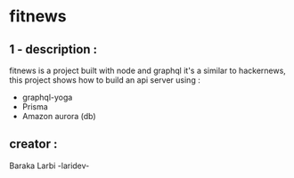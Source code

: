 # fitnews
## 1 - description :
fitnews is a project built with node and graphql it's a similar to hackernews, this project shows how to build an api server using :

* graphql-yoga
* Prisma
* Amazon aurora (db)

## creator :
Baraka Larbi -laridev-